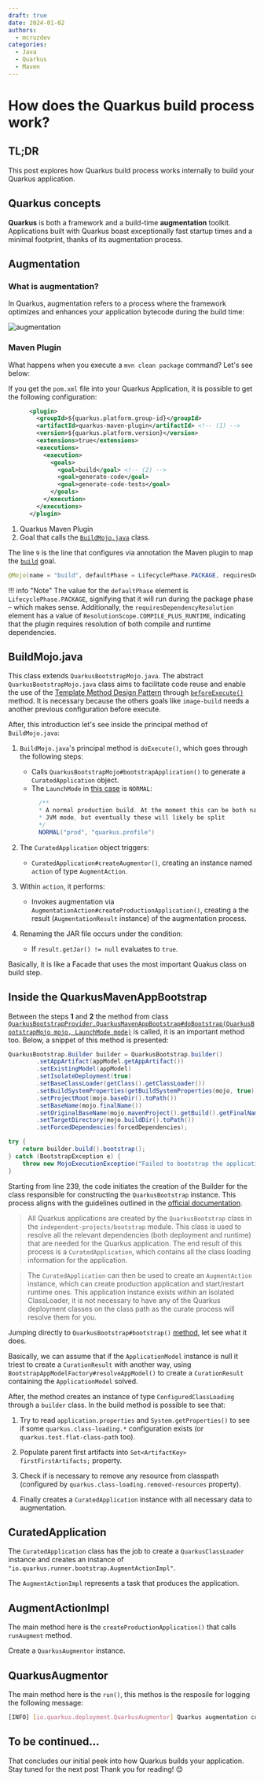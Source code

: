 ```yaml
---
draft: true 
date: 2024-01-02
authors: 
  - mcruzdev
categories:
  - Java
  - Quarkus
  - Maven
---
```

# How does the Quarkus build process work?  

## TL;DR

This post explores how Quarkus build process works internally to build your Quarkus application.

## Quarkus concepts

**Quarkus** is both a framework and a build-time **augmentation** toolkit. Applications built with Quarkus boast exceptionally fast startup times and a minimal footprint, thanks of its augmentation process.

<!-- more -->
## Augmentation

### What is augmentation?

In Quarkus, augmentation refers to a process where the framework optimizes and enhances your application bytecode during the build time:

![augmentation](assets/augmentation.png)

### Maven Plugin

What happens when you execute a `mvn clean package` command? Let's see below:

If you get the `pom.xml` file into your Quarkus Application, it is possible to get the following configuration:

```xml hl_lines="9"
      <plugin>
        <groupId>${quarkus.platform.group-id}</groupId>
        <artifactId>quarkus-maven-plugin</artifactId> <!-- (1) -->
        <version>${quarkus.platform.version}</version>
        <extensions>true</extensions>
        <executions>
          <execution>
            <goals>
              <goal>build</goal> <!-- (2) -->
              <goal>generate-code</goal>
              <goal>generate-code-tests</goal>
            </goals>
          </execution>
        </executions>
      </plugin>
```

1.  Quarkus Maven Plugin
2.  Goal that calls the [`BuildMojo.java`](https://github.com/quarkusio/quarkus/blob/e87a492ecbd83a20a23c8779b166f297136e686a/devtools/maven/src/main/java/io/quarkus/maven/BuildMojo.java#L35) class.

The line `9` is the line that configures via annotation the Maven plugin to map the [`build`](https://github.com/quarkusio/quarkus/blob/e87a492ecbd83a20a23c8779b166f297136e686a/devtools/maven/src/main/java/io/quarkus/maven/BuildMojo.java#L35) goal.


```java
@Mojo(name = "build", defaultPhase = LifecyclePhase.PACKAGE, requiresDependencyResolution = ResolutionScope.COMPILE_PLUS_RUNTIME, threadSafe = true)
```

!!! info "Note"
    The value for the `defaultPhase` element is `LifecyclePhase.PACKAGE`, signifying that it will run during the package phase – which makes sense. Additionally, the `requiresDependencyResolution` element has a value of `ResolutionScope.COMPILE_PLUS_RUNTIME`, indicating that the plugin requires resolution of both compile and runtime dependencies.

## BuildMojo.java

This class extends `QuarkusBootstrapMojo.java`. The abstract `QuarkusBootstrapMojo.java` class aims to facilitate code reuse and enable the use of the [Template Method Design Pattern](https://refactoring.guru/design-patterns/template-method) through [`beforeExecute()`](https://github.com/quarkusio/quarkus/blob/e87a492ecbd83a20a23c8779b166f297136e686a/devtools/maven/src/main/java/io/quarkus/maven/QuarkusBootstrapMojo.java#L204) method. It is necessary because the others goals like `image-build` needs a another previous configuration before execute. 

After, this introduction let's see inside the principal method of `BuildMojo.java`:

1. `BuildMojo.java`'s principal method is `doExecute()`, which goes through the following steps:
    - Calls `QuarkusBootstrapMojo#bootstrapApplication()` to generate a `CuratedApplication` object.
    - The `LaunchMode` in [this case](https://github.com/quarkusio/quarkus/blob/e87a492ecbd83a20a23c8779b166f297136e686a/devtools/maven/src/main/java/io/quarkus/maven/QuarkusBootstrapMojo.java#L291) is `NORMAL`:
      ```java
        /**
        * A normal production build. At the moment this can be both native image or
        * JVM mode, but eventually these will likely be split
        */
        NORMAL("prod", "quarkus.profile")
      ```

2. The `CuratedApplication` object triggers:
    - `CuratedApplication#createAugmentor()`, creating an instance named `action` of type `AugmentAction`.

3. Within `action`, it performs:
    - Invokes augmentation via `AugmentationAction#createProductionApplication()`, creating a the result (`AugmentationResult` instance) of the augmentation process.

4. Renaming the JAR file occurs under the condition:
    - If `result.getJar() != null` evaluates to `true`.

Basically, it is like a Facade that uses the most important Quakus class on build step.


## Inside the QuarkusMavenAppBootstrap

Between the steps **1** and **2** the method from class [`QuarkusBootstrapProvider.QuarkusMavenAppBootstrap#doBootstrap(QuarkusBootstrapMojo mojo, LaunchMode mode)`](https://github.com/quarkusio/quarkus/blob/e87a492ecbd83a20a23c8779b166f297136e686a/devtools/maven/src/main/java/io/quarkus/maven/QuarkusBootstrapProvider.java#L205) is called, it is an important method too. Below, a snippet of this method is presented:

```java linenums="239"
QuarkusBootstrap.Builder builder = QuarkusBootstrap.builder()
        .setAppArtifact(appModel.getAppArtifact())
        .setExistingModel(appModel)
        .setIsolateDeployment(true)
        .setBaseClassLoader(getClass().getClassLoader())
        .setBuildSystemProperties(getBuildSystemProperties(mojo, true))
        .setProjectRoot(mojo.baseDir().toPath())
        .setBaseName(mojo.finalName())
        .setOriginalBaseName(mojo.mavenProject().getBuild().getFinalName())
        .setTargetDirectory(mojo.buildDir().toPath())
        .setForcedDependencies(forcedDependencies);

try {
    return builder.build().bootstrap();
} catch (BootstrapException e) {
    throw new MojoExecutionException("Failed to bootstrap the application", e);
}
```

Starting from line 239, the code initiates the creation of the Builder for the class responsible for constructing the `QuarkusBootstrap` instance. This process aligns with the guidelines outlined in the [official documentation](https://pt.quarkus.io/guides/class-loading-reference#bootstrapping-quarkus).

> All Quarkus applications are created by the `QuarkusBootstrap` class in the `independent-projects/bootstrap` module. This class is used to resolve all the relevant dependencies (both deployment and runtime) that are needed for the Quarkus application. The end result of this process is a `CuratedApplication`, which contains all the class loading information for the application.

> The `CuratedApplication` can then be used to create an `AugmentAction` instance, which can create production application and start/restart runtime ones. This application instance exists within an isolated ClassLoader, it is not necessary to have any of the Quarkus deployment classes on the class path as the curate process will resolve them for you.

Jumping directly to `QuarkusBootstrap#bootstrap()` [method](https://github.com/quarkusio/quarkus/blob/e87a492ecbd83a20a23c8779b166f297136e686a/independent-projects/bootstrap/core/src/main/java/io/quarkus/bootstrap/app/QuarkusBootstrap.java#L128), let see what it does.

Basically, we can assume that if the `ApplicationModel` instance is null it triest to create a `CurationResult` with another way, using `BootstrapAppModelFactory#resolveAppModel()` to create a `CurationResult` containing the `ApplicationModel` solved.

After, the method creates an instance of type `ConfiguredClassLoading` through a `builder` class. In the build method is possible to see that:

1. Try to read `application.properties` and `System.getProperties()` to see if some `quarkus.class-loading.*` configuration exists (or `quarkus.test.flat-class-path` too).

2. Populate parent first artifacts into `Set<ArtifactKey> firstFirstArtifacts;` property.
3. Check if is necessary to remove any resource from classpath (configured by `quarkus.class-loading.removed-resources` property).
4. Finally creates a `CuratedApplication` instance with all necessary data to augmentation.


## CuratedApplication

The `CuratedApplication` class has the job to create a `QuarkusClassLoader` instance and creates an instance of `"io.quarkus.runner.bootstrap.AugmentActionImpl"`.

The `AugmentActionImpl` represents a task that produces the application.

## AugmentActionImpl

The main method here is the `createProductionApplication()` that calls  `runAugment` method.

Create a `QuarkusAugmentor` instance.

## QuarkusAugmentor 

The main method here is the `run()`, this methos is the resposile for logging the following message:

```bash
[INFO] [io.quarkus.deployment.QuarkusAugmentor] Quarkus augmentation completed in 1676ms
```

## To be continued...

That concludes our initial peek into how Quarkus builds your application. Stay tuned for the next post Thank you for reading! 😊